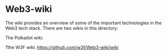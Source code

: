 # Web3-wiki
The wiki provides an overview of some of the important technologies in the Web3 tech stack.  There are two wikis in this directory:

The Polkadot wiki:

Tthe W3F wiki:
https://github.com/w3f/Web3-wiki/wiki
